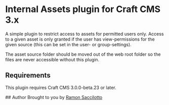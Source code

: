 # Internal Assets plugin for Craft CMS 3.x

A simple plugin to restrict access to assets for permitted users only. Access to a given asset is only granted if the user has view-permissions for the given source (this can be set in the user- or group-settings).

The asset source folder should be moved out of the web root folder so the files are never accessible without this plugin.

## Requirements

This plugin requires Craft CMS 3.0.0-beta.23 or later.

## Author
Brought to you by [Ramon Saccilotto](https://github.com/tikiatua)
